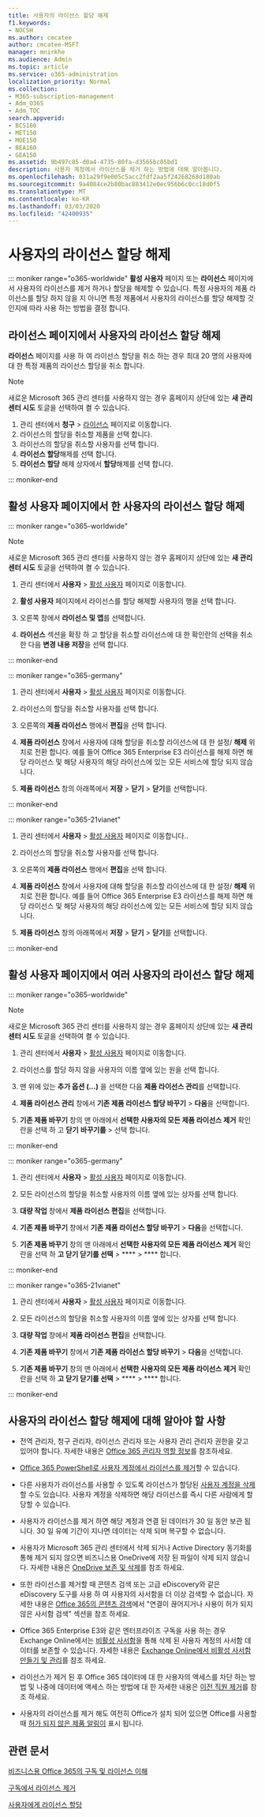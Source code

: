 ```yaml
---
title: 사용자의 라이선스 할당 해제
f1.keywords:
- NOCSH
ms.author: cmcatee
author: cmcatee-MSFT
manager: mnirkhe
ms.audience: Admin
ms.topic: article
ms.service: o365-administration
localization_priority: Normal
ms.collection:
- M365-subscription-management
- Adm_O365
- Adm_TOC
search.appverid:
- BCS160
- MET150
- MOE150
- BEA160
- GEA150
ms.assetid: 9b497c85-d0a4-4735-80fa-d3565bc05bd1
description: 사용자 계정에서 라이선스를 제거 하는 방법에 대해 알아봅니다.
ms.openlocfilehash: 031a29f9e005c5acc2fdf2aa5f24268268d180ab
ms.sourcegitcommit: 9a4084ce2b80bac883412e0ec956b6c0cc18d0f5
ms.translationtype: MT
ms.contentlocale: ko-KR
ms.lasthandoff: 03/03/2020
ms.locfileid: "42400935"
---
```

# <a name="unassign-licenses-from-users"></a>사용자의 라이선스 할당 해제

::: moniker range="o365-worldwide"
**활성 사용자** 페이지 또는 **라이선스** 페이지에서 사용자의 라이선스를 제거 하거나 할당을 해제할 수 있습니다. 특정 사용자의 제품 라이선스를 할당 하지 않을 지 아니면 특정 제품에서 사용자의 라이선스를 할당 해제할 것인지에 따라 사용 하는 방법을 결정 합니다.

## <a name="unassign-licenses-from-users-on-the-licenses-page"></a>라이선스 페이지에서 사용자의 라이선스 할당 해제

**라이선스** 페이지를 사용 하 여 라이선스 할당을 취소 하는 경우 최대 20 명의 사용자에 대 한 특정 제품의 라이선스 할당을 취소 합니다. 

> [!NOTE]
> 새로운 Microsoft 365 관리 센터를 사용하지 않는 경우 홈페이지 상단에 있는 **새 관리 센터 시도** 토글을 선택하여 켤 수 있습니다.

1. 관리 센터에서 **청구** > <a href="https://go.microsoft.com/fwlink/p/?linkid=842264" target="_blank">라이선스</a> 페이지로 이동합니다.
2. 라이선스의 할당을 취소할 제품을 선택 합니다.
3. 라이선스의 할당을 취소할 사용자를 선택 합니다.
4. **라이선스 할당**해제를 선택 합니다.
5. **라이선스 할당** 해제 상자에서 **할당**해제를 선택 합니다.

::: moniker-end

## <a name="unassign-licenses-from-one-user-on-the-active-users-page"></a>활성 사용자 페이지에서 한 사용자의 라이선스 할당 해제

::: moniker range="o365-worldwide"

> [!NOTE]
> 새로운 Microsoft 365 관리 센터를 사용하지 않는 경우 홈페이지 상단에 있는 **새 관리 센터 시도** 토글을 선택하여 켤 수 있습니다.
  
1. 관리 센터에서 **사용자** \> <a href="https://go.microsoft.com/fwlink/p/?linkid=834822" target="_blank">활성 사용자</a> 페이지로 이동합니다.

2. **활성 사용자** 페이지에서 라이선스를 할당 해제할 사용자의 행을 선택 합니다.

3. 오른쪽 창에서 **라이선스 및 앱**를 선택합니다.

4. **라이선스** 섹션을 확장 하 고 할당을 취소할 라이선스에 대 한 확인란의 선택을 취소 한 다음 **변경 내용 저장**을 선택 합니다.

::: moniker-end

::: moniker range="o365-germany"

1. 관리 센터에서 **사용자** \> <a href="https://go.microsoft.com/fwlink/p/?linkid=847686" target="_blank">활성 사용자</a> 페이지로 이동합니다.

2. 라이선스의 할당을 취소할 사용자를 선택 합니다.

3. 오른쪽의 **제품 라이선스** 행에서 **편집**을 선택 합니다.

4. **제품 라이선스** 창에서 사용자에 대해 할당을 취소할 라이선스에 대 한 설정/ **해제** 위치로 전환 합니다. 예를 들어 Office 365 Enterprise E3 라이선스를 해제 하면 해당 라이선스 및 해당 사용자의 해당 라이선스에 있는 모든 서비스에 할당 되지 않습니다.

5. **제품 라이선스** 창의 아래쪽에서 **저장** \> **닫기** \> **닫기**를 선택합니다.

::: moniker-end

::: moniker range="o365-21vianet"

1. 관리 센터에서 **사용자** \> <a href="https://go.microsoft.com/fwlink/p/?linkid=850628" target="_blank">활성 사용자</a> 페이지로 이동합니다..

2. 라이선스의 할당을 취소할 사용자를 선택 합니다.

3. 오른쪽의 **제품 라이선스** 행에서 **편집**을 선택 합니다.

4. **제품 라이선스** 창에서 사용자에 대해 할당을 취소할 라이선스에 대 한 설정/ **해제** 위치로 전환 합니다. 예를 들어 Office 365 Enterprise E3 라이선스를 해제 하면 해당 라이선스 및 해당 사용자의 해당 라이선스에 있는 모든 서비스에 할당 되지 않습니다.

5. **제품 라이선스** 창의 아래쪽에서 **저장** \> **닫기** \> **닫기**를 선택합니다.

::: moniker-end

## <a name="unassign-licenses-from-multiple-users-on-the-active-users-page"></a>활성 사용자 페이지에서 여러 사용자의 라이선스 할당 해제

::: moniker range="o365-worldwide"

> [!NOTE]
> 새로운 Microsoft 365 관리 센터를 사용하지 않는 경우 홈페이지 상단에 있는 **새 관리 센터 시도** 토글을 선택하여 켤 수 있습니다.

1. 관리 센터에서 **사용자** \> <a href="https://go.microsoft.com/fwlink/p/?linkid=834822" target="_blank">활성 사용자</a> 페이지로 이동합니다.

2. 라이선스를 할당 하지 않을 사용자의 이름 옆에 있는 원을 선택 합니다.

3. 맨 위에 있는 **추가 옵션 (...)** 을 선택한 다음 **제품 라이선스 관리**를 선택합니다.

4. **제품 라이선스 관리** 창에서 **기존 제품 라이선스 할당 바꾸기** \> **다음**을 선택합니다.

5. **기존 제품 바꾸기** 창의 맨 아래에서 **선택한 사용자의 모든 제품 라이선스 제거** 확인란을 선택 하 고 **닫기** **바꾸기를** \> 선택 합니다.

::: moniker-end

::: moniker range="o365-germany"
  
1. 관리 센터에서 **사용자** \> <a href="https://go.microsoft.com/fwlink/p/?linkid=847686" target="_blank">활성 사용자</a> 페이지로 이동합니다.

2. 모든 라이선스의 할당을 취소할 사용자의 이름 옆에 있는 상자를 선택 합니다.

3. **대량 작업** 창에서 **제품 라이선스 편집**을 선택합니다.

4. **기존 제품 바꾸기** 창에서 **기존 제품 라이선스 할당 바꾸기** \> **다음**을 선택합니다.

5. **기존 제품 바꾸기** 창의 맨 아래에서 **선택한 사용자의 모든 제품 라이선스 제거** 확인란을 선택 하 **고 닫기 닫기를 선택** \> **** \> **** 합니다.

::: moniker-end

::: moniker range="o365-21vianet"
  
1. 관리 센터에서 **사용자** \> <a href="https://go.microsoft.com/fwlink/p/?linkid=850628" target="_blank">활성 사용자</a> 페이지로 이동합니다.

2. 모든 라이선스의 할당을 취소할 사용자의 이름 옆에 있는 상자를 선택 합니다.

3. **대량 작업** 창에서 **제품 라이선스 편집**을 선택합니다.

4. **기존 제품 바꾸기** 창에서 **기존 제품 라이선스 할당 바꾸기** \> **다음**을 선택합니다.

5. **기존 제품 바꾸기** 창의 맨 아래에서 **선택한 사용자의 모든 제품 라이선스 제거** 확인란을 선택 하 **고 닫기 닫기를 선택** \> **** \> **** 합니다.

::: moniker-end

## <a name="what-you-need-to-know-about-unassigning-licenses-for-users"></a>사용자의 라이선스 할당 해제에 대해 알아야 할 사항

- 전역 관리자, 청구 관리자, 라이선스 관리자 또는 사용자 관리 관리자 권한을 갖고 있어야 합니다. 자세한 내용은 [Office 365 관리자 역할 정보](../add-users/about-admin-roles.md)를 참조하세요.

- [Office 365 PowerShell로 사용자 계정에서 라이선스를 제거](https://go.microsoft.com/fwlink/p/?linkid=848428)할 수 있습니다.

- 다른 사용자가 라이선스를 사용할 수 있도록 라이선스가 할당된 [사용자 계정을 삭제](../add-users/delete-a-user.md)할 수도 있습니다. 사용자 계정을 삭제하면 해당 라이선스를 즉시 다른 사람에게 할당할 수 있습니다.

- 사용자가 라이선스를 제거 하면 해당 계정과 연결 된 데이터가 30 일 동안 보관 됩니다. 30 일 유예 기간이 지나면 데이터는 삭제 되며 복구할 수 없습니다.

- 사용자가 Microsoft 365 관리 센터에서 삭제 되거나 Active Directory 동기화를 통해 제거 되지 않으면 비즈니스용 OneDrive에 저장 된 파일이 삭제 되지 않습니다. 자세한 내용은 [OneDrive 보존 및 삭제](https://docs.microsoft.com/onedrive/retention-and-deletion)를 참조 하세요.

- 또한 라이선스를 제거할 때 콘텐츠 검색 또는 고급 eDiscovery와 같은 eDiscovery 도구를 사용 하 여 사용자의 사서함을 더 이상 검색할 수 없습니다. 자세한 내용은 [Office 365의 콘텐츠 검색](https://docs.microsoft.com/office365/securitycompliance/content-search#searching-disconnected-or-de-licensed-mailboxes)에서 "연결이 끊어지거나 사용이 허가 되지 않은 사서함 검색" 섹션을 참조 하세요.

- Office 365 Enterprise E3와 같은 엔터프라이즈 구독을 사용 하는 경우 Exchange Online에서는 [비활성 사서함](https://docs.microsoft.com/office365/securitycompliance/inactive-mailboxes-in-office-365)을 통해 삭제 된 사용자 계정의 사서함 데이터를 보존할 수 있습니다. 자세한 내용은 [Exchange Online에서 비활성 사서함 만들기 및 관리](https://docs.microsoft.com/office365/securitycompliance/create-and-manage-inactive-mailboxes)를 참조 하세요.

- 라이선스가 제거 된 후 Office 365 데이터에 대 한 사용자의 액세스를 차단 하는 방법 및 나중에 데이터에 액세스 하는 방법에 대 한 자세한 내용은 [이전 직원 제거](../add-users/remove-former-employee.md)를 참조 하세요.

- 사용자의 라이선스를 제거 해도 여전히 Office가 설치 되어 있으면 Office를 사용할 때 [허가 되지 않은 제품 알림이](https://support.office.com/article/0d23d3c0-c19c-4b2f-9845-5344fedc4380.aspx) 표시 됩니다.

## <a name="related-articles"></a>관련 문서

[비즈니스용 Office 365의 구독 및 라이선스 이해](../../commerce/licenses/subscriptions-and-licenses.md)

[구독에서 라이선스 제거](../../commerce/licenses/remove-licenses-from-subscription.md)

[사용자에게 라이선스 할당](assign-licenses-to-users.md)
